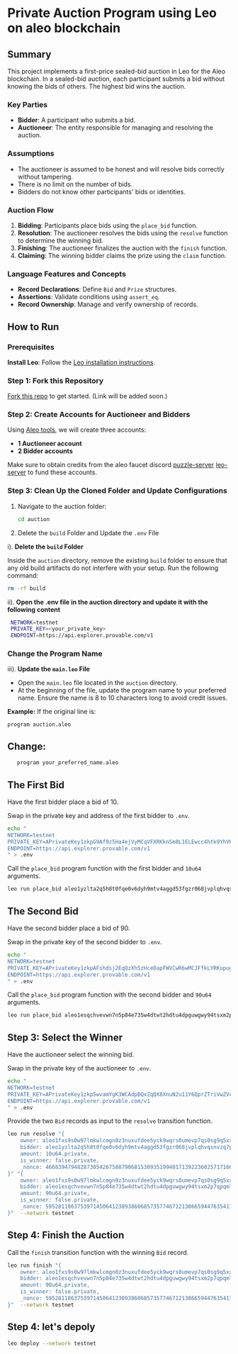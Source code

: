 # Private Auction Program using Leo on aleo blockchain

## Summary

This project implements a first-price sealed-bid auction in Leo for the Aleo blockchain. In a sealed-bid auction, each participant submits a bid without knowing the bids of others. The highest bid wins the auction.

### Key Parties

- **Bidder**: A participant who submits a bid.
- **Auctioneer**: The entity responsible for managing and resolving the auction.

### Assumptions

- The auctioneer is assumed to be honest and will resolve bids correctly without tampering.
- There is no limit on the number of bids.
- Bidders do not know other participants' bids or identities.

### Auction Flow

1. **Bidding**: Participants place bids using the `place_bid` function.
2. **Resolution**: The auctioneer resolves the bids using the `resolve` function to determine the winning bid.
3. **Finishing**: The auctioneer finalizes the auction with the `finish` function.
4. **Claiming**: The winning bidder claims the prize using the `claim` function.

### Language Features and Concepts

- **Record Declarations**: Define `Bid` and `Prize` structures.
- **Assertions**: Validate conditions using `assert_eq`.
- **Record Ownership**: Manage and verify ownership of records.

## How to Run

### Prerequisites

 **Install Leo**: Follow the [Leo installation instructions](https://gist.github.com/laishawadhwa/0a47aa94cccf4206b079cf814604b6ef).

### Step 1: Fork this Repository

[Fork this repo](#) to get started. (Link will be added soon.)

### Step 2: Create Accounts for Auctioneer and Bidders

Using [Aleo tools](https://www.provable.tools/), we will create three accounts:
- **1 Auctioneer account**
- **2 Bidder accounts**

Make sure to obtain credits from the aleo faucet discord [puzzle-server](https://discord.gg/rXQyKHzE) [leo-server](https://discord.gg/Ra9bkaQ4) to fund these accounts.

### Step 3: Clean Up the Cloned Folder and Update Configurations

1. Navigate to the auction folder:
   ```bash
   cd auction
   

2. Delete the `build` Folder and Update the `.env` File

i). **Delete the `build` Folder**

   Inside the `auction` directory, remove the existing `build` folder to ensure that any old build artifacts do not interfere with your setup. Run the following command:
   ```bash
   rm -rf build
   ```

 ii). **Open the .env file in the auction directory and update it with the following content**
  ```bash
   NETWORK=testnet
   PRIVATE_KEY=<your_private_key>
   ENDPOINT=https://api.explorer.provable.com/v1

   ```
### Change the Program Name

iii). **Update the `main.leo` File**

   - Open the `main.leo` file located in the `auction` directory.
   - At the beginning of the file, update the program name to your preferred name. Ensure the name is 8 to 10 characters long to avoid credit issues.

   **Example:**
   If the original line is:
   ```leo
   program auction.aleo
   ```

  ##  **Change:**
   
  ```bash
     program your_preferred_name.aleo
  ```

 ## The First Bid

Have the first bidder place a bid of 10. 

Swap in the private key and address of the first bidder to `.env`.

```bash
echo "
NETWORK=testnet
PRIVATE_KEY=APrivateKey1zkpG9Af9z5Ha4ejVyMCqVFXRKknSm8L1ELEwcc4htk9YhVK
ENDPOINT=https://api.explorer.provable.com/v1
" > .env
```

Call the `place_bid` program function with the first bidder and `10u64` arguments.

```bash
leo run place_bid aleo1yzlta2q5h8t0fqe0v6dyh9mtv4aggd53fgzr068jvplqhvqsnvzq7pj2ke 10u64 --network testnet
```

## The Second Bid

Have the second bidder place a bid of 90.

Swap in the private key of the second bidder to `.env`.

```bash
echo "
NETWORK=testnet
PRIVATE_KEY=APrivateKey1zkpAFshdsj2EqQzXh5zHceDapFWVCwR6wMCJFfkLYRKupug
ENDPOINT=https://api.explorer.provable.com/v1
" > .env
```

Call the `place_bid` program function with the second bidder and `90u64` arguments.

```bash
leo run place_bid aleo1esqchvevwn7n5p84e735w4dtwt2hdtu4dpguwgwy94tsxm2p7qpqmlrta4 90u64 --network testnet
```

## Step 3: Select the Winner

Have the auctioneer select the winning bid.

Swap in the private key of the auctioneer to `.env`.

```bash
echo "
NETWORK=testnet
PRIVATE_KEY=APrivateKey1zkp5wvamYgK3WCAdpBQxZqQX8XnuN2u11Y6QprZTriVwZVc
ENDPOINT=https://api.explorer.provable.com/v1
" > .env
```

Provide the two `Bid` records as input to the `resolve` transition function.

```bash 
leo run resolve "{
    owner: aleo1fxs9s0w97lmkwlcmgn0z3nuxufdee5yck9wqrs0umevp7qs0sg9q5xxxzh.private,
    bidder: aleo1yzlta2q5h8t0fqe0v6dyh9mtv4aggd53fgzr068jvplqhvqsnvzq7pj2ke.private,
    amount: 10u64.private,
    is_winner: false.private,
    _nonce: 4668394794828730542675887906815309351994017139223602571716627453741502624516group.public
}" "{
    owner: aleo1fxs9s0w97lmkwlcmgn0z3nuxufdee5yck9wqrs0umevp7qs0sg9q5xxxzh.private,
    bidder: aleo1esqchvevwn7n5p84e735w4dtwt2hdtu4dpguwgwy94tsxm2p7qpqmlrta4.private,
    amount: 90u64.private,
    is_winner: false.private,
    _nonce: 5952811863753971450641238938606857357746712138665944763541786901326522216736group.public
}"  --network testnet
```

## Step 4: Finish the Auction

Call the `finish` transition function with the winning `Bid` record.

```bash 
leo run finish "{
    owner: aleo1fxs9s0w97lmkwlcmgn0z3nuxufdee5yck9wqrs0umevp7qs0sg9q5xxxzh.private,
    bidder: aleo1esqchvevwn7n5p84e735w4dtwt2hdtu4dpguwgwy94tsxm2p7qpqmlrta4.private,
    amount: 90u64.private,
    is_winner: false.private,
    _nonce: 5952811863753971450641238938606857357746712138665944763541786901326522216736group.public
}"  --network testnet
```
## Step 4: let's depoly 

 ```bash
 leo deploy --network testnet
```
